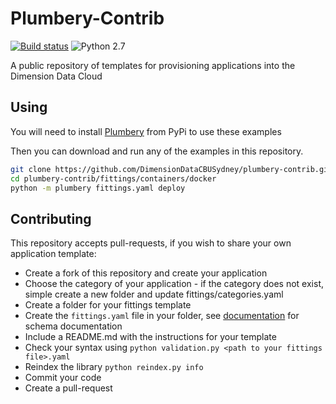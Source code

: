 # Plumbery-Contrib

[![Build status](https://img.shields.io/travis/DimensionDataCBUSydney/plumbery-contrib.svg)](https://travis-ci.org/DimensionDataCBUSydney/plumbery-contrib)  ![Python 2.7](https://img.shields.io/badge/python-2.7-blue.svg)


A public repository of templates for provisioning applications into the Dimension Data Cloud

## Using

You will need to install [Plumbery](https://pypi.python.org/pypi/plumbery) from PyPi to use these examples

Then you can download and run any of the examples in this repository.

```bash
git clone https://github.com/DimensionDataCBUSydney/plumbery-contrib.git
cd plumbery-contrib/fittings/containers/docker
python -m plumbery fittings.yaml deploy
```

## Contributing

This repository accepts pull-requests, if you wish to share your own application template:

* Create a fork of this repository and create your application
 * Choose the category of your application - if the category does not exist, simple create a new folder and update fittings/categories.yaml
 * Create a folder for your fittings template
 * Create the `fittings.yaml` file in your folder, see [documentation](https://developer.dimensiondata.com/display/PLUM/Fittings+schema+documentation) for schema documentation
 * Include a README.md with the instructions for your template
 * Check your syntax using `python validation.py <path to your fittings file>.yaml`
 * Reindex the library `python reindex.py info`
* Commit your code
* Create a pull-request
